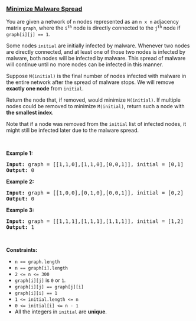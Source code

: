 ### [Minimize Malware Spread](https://leetcode.com/problems/minimize-malware-spread)

<p>You are given a network of <code>n</code> nodes represented as an <code>n x n</code> adjacency matrix <code>graph</code>, where the <code>i<sup>th</sup></code> node is directly connected to the <code>j<sup>th</sup></code> node if <code>graph[i][j] == 1</code>.</p>

<p>Some nodes <code>initial</code> are initially infected by malware. Whenever two nodes are directly connected, and at least one of those two nodes is infected by malware, both nodes will be infected by malware. This spread of malware will continue until no more nodes can be infected in this manner.</p>

<p>Suppose <code>M(initial)</code> is the final number of nodes infected with malware in the entire network after the spread of malware stops. We will remove <strong>exactly one node</strong> from <code>initial</code>.</p>

<p>Return the node that, if removed, would minimize <code>M(initial)</code>. If multiple nodes could be removed to minimize <code>M(initial)</code>, return such a node with <strong>the smallest index</strong>.</p>

<p>Note that if a node was removed from the <code>initial</code> list of infected nodes, it might still be infected later due to the malware spread.</p>

<p>&nbsp;</p>
<p><strong>Example 1:</strong></p>
<pre><strong>Input:</strong> graph = [[1,1,0],[1,1,0],[0,0,1]], initial = [0,1]
<strong>Output:</strong> 0
</pre><p><strong>Example 2:</strong></p>
<pre><strong>Input:</strong> graph = [[1,0,0],[0,1,0],[0,0,1]], initial = [0,2]
<strong>Output:</strong> 0
</pre><p><strong>Example 3:</strong></p>
<pre><strong>Input:</strong> graph = [[1,1,1],[1,1,1],[1,1,1]], initial = [1,2]
<strong>Output:</strong> 1
</pre>
<p>&nbsp;</p>
<p><strong>Constraints:</strong></p>

<ul>
	<li><code>n == graph.length</code></li>
	<li><code>n == graph[i].length</code></li>
	<li><code>2 &lt;= n &lt;= 300</code></li>
	<li><code>graph[i][j]</code> is <code>0</code> or <code>1</code>.</li>
	<li><code>graph[i][j] == graph[j][i]</code></li>
	<li><code>graph[i][i] == 1</code></li>
	<li><code>1 &lt;= initial.length &lt;= n</code></li>
	<li><code>0 &lt;= initial[i] &lt;= n - 1</code></li>
	<li>All the integers in <code>initial</code> are <strong>unique</strong>.</li>
</ul>
